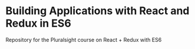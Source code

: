 # Building Applications with React and Redux in ES6

Repository for the Pluralsight course on React + Redux with ES6
